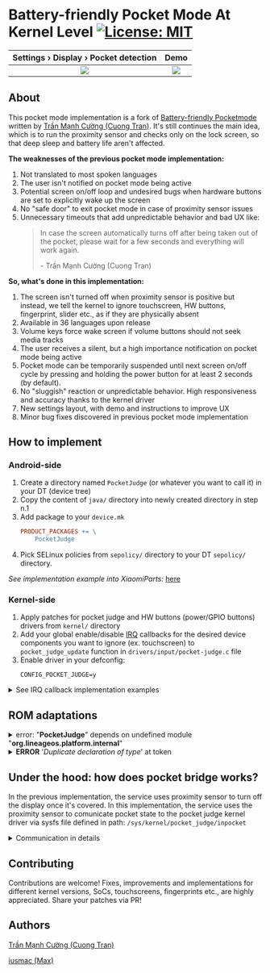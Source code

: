 # Battery-friendly Pocket Mode At Kernel Level [![License: MIT](https://img.shields.io/badge/License-MIT-green.svg)](https://opensource.org/licenses/MIT)

Settings › Display › Pocket detection | Demo
:------------------------------------:|:-----:
<img src="https://user-images.githubusercontent.com/28353279/201163777-5a1943c7-078a-4257-b446-3fb4b808738f.png" /> | <a href="https://user-images.githubusercontent.com/28353279/201133473-56015bf9-e13b-4f73-8b3a-2836fdb170da.mp4" target="_blank"><img src="https://user-images.githubusercontent.com/28353279/201163773-dbdf192d-d7df-4250-b687-086f54158298.png" /></a>

## About
This pocket mode implementation is a fork of [Battery-friendly Pocketmode](https://github.com/maytinhdibo/battery-friendly-pocketmode) written by [Trần Mạnh Cường (Cuong Tran)](https://github.com/maytinhdibo). It's still continues the main idea, which is to run the proximity sensor and checks only on the lock screen, so that deep sleep and battery life aren't affected.

**The weaknesses of the previous pocket mode implementation:**
1. Not translated to most spoken languages
2. The user isn't notified on pocket mode being active
3. Potential screen on/off loop and undesired bugs when hardware buttons are set to explicitly wake up the screen
4. No "safe door" to exit pocket mode in case of proximity sensor issues
5. Unnecessary timeouts that add unpredictable behavior and bad UX like:
    > In case the screen automatically turns off after being taken out of the pocket, please wait for a few seconds and everything will work again.
    >
    > \- Trần Mạnh Cường (Cuong Tran)

**So, what's done in this implementation:**
1. The screen isn't turned off when proximity sensor is positive but instead, we tell the kernel to ignore touchscreen, HW buttons, fingerprint, slider etc., as if they are physically absent
2. Available in 36 languages upon release
3. Volume keys force wake screen if volume buttons should not seek media tracks
4. The user receives a silent, but a high importance notification on pocket mode being active
5. Pocket mode can be temporarily suspended until next screen on/off cycle by pressing and holding the power button for at least 2 seconds (by default).
6. No "sluggish" reaction or unpredictable behavior. High responsiveness and accuracy thanks to the kernel driver
7. New settings layout, with demo and instructions to improve UX
8. Minor bug fixes discovered in previous pocket mode implementation

## How to implement
### Android-side
1. Create a directory named `PocketJudge` (or whatever you want to call it) in your DT (device tree)
2. Copy the content of `java/` directory into newly created directory in step n.1
3. Add package to your `device.mk`
    ```Makefile
    PRODUCT_PACKAGES += \
        PocketJudge
    ```
4. Pick SELinux policies from `sepolicy/` directory to your DT `sepolicy/` directory.

_See implementation example into XiaomiParts:_ [here](https://github.com/iusmac/device_rova/commit/de14e4803bb01a0cc4b19462dd1cdcdab20daa89)

### Kernel-side
1. Apply patches for pocket judge and HW buttons (power/GPIO buttons) drivers from `kernel/` directory
2. Add your global enable/disable [IRQ](https://en.wikipedia.org/wiki/Interrupt_request_(PC_architecture)) callbacks for the desired device components you want to ignore (ex. touchscreen) to `pocket_judge_update` function in `drivers/input/pocket-judge.c` file
3. Enable driver in your defconfig:
    ```
    CONFIG_POCKET_JUDGE=y
    ```
<details>
    <summary>See IRQ callback implementation examples</summary>

- **FocalTech** (_FT5346_) & **Goodix** (_GT9xx_v2.8_) touchscreen drivers: [here](https://github.com/iusmac/kernel_rova/commits/k4.9-battery-friendly-pocketmode)
- **Fingerprint Cards** (_fpc1020_) fingerprint driver & **Synaptics** (_S3320_) touchscreen driver: [here](https://github.com/AICP/kernel_oneplus_msm8998/commit/85d67b7c203f1351c42797cd6ca54b08d1cb63b0)
</details>

## ROM adaptations
<details>
    <summary>error: "<b>PocketJudge</b>" depends on undefined module "<b>org.lineageos.platform.internal</b>"</summary>

By default, we try to unconditionally use volume keys to force wake screen if volume buttons should not seek media tracks. This helps to prevent the music volume from changing while in pocket. Unfortunately, this feature is available on LineageOS-based ROMs only. If you're building an AOSP-based ROM, then you may encounter the following compilation error:
```console
error: "PocketJudge" depends on undefined module "org.lineageos.platform.internal"
```
To fix it, revert the following commit:
```console
273586d java: Use volume keys (if possible) to wake screen
```
</details>

<details>
    <summary><b>ERROR</b> '<em>Duplicate declaration of type</em>' at token</summary>

Most custom ROMs already have traditional pocket mode implementation and needed sepolicy types/context definitions for pocket bridge sysfs node. In case of "_Duplicate declaration of type_" error during sepolicy compilation, remove duplicates and leave sepolicy rules from `system_app.te` file only.
</details>

## Under the hood: how does pocket bridge works?
In the previous implementation, the service uses proximity sensor to turn off the display once it's covered. In this implementation, the service uses the proximity sensor to comunicate pocket state to the pocket judge kernel driver via sysfs file defined in path: `/sys/kernel/pocket_judge/inpocket`

<details>
    <summary>Communication in details</summary>

- When IN POCKET (sensor covered), we write ` 1 ` to sysfs node to trigger user's callbacks in the pocket judge driver, which should disable [IRQ](https://en.wikipedia.org/wiki/Interrupt_request_(PC_architecture)) interruptions for desired device components (touchscreen, HW buttons, fingerprint, slider etc.).

- When NOT IN POCKET (sensor uncovered), we write ` 0 ` to sysfs node, which does the opposite effect of IN POCKET state.

- When POWER BUTTON IS PRESSED for n seconds (_2s by default_), the pocket judge driver will output ` 2 ` when reading sysfs node and all IRQ interruptions will be enabled immediately; this state is called "_safe door_". In our java app, we run a thread to listen for "_safe door_" state if proximity sensor was positive (covered) at least ones.

   **Note:** to properly enter the "_safe door_" state, the power button must be released, so that the driver can calculate elapsed time between "_press_" and "_release_" events.

- When IN "SAFE DOOR" state, we temporarily suspend proximity sensor reading until next screen on/off cycle and write ` 0 ` to sysfs node to inform the pocket judge driver that we are aware of "safe door" state.
</details>

## Contributing
Contributions are welcome! Fixes, improvements and implementations for different kernel versions, SoCs, touchscreens, fingerprints etc., are highly appreciated. Share your patches via PR!

## Authors
[Trần Mạnh Cường (Cuong Tran)](https://github.com/maytinhdibo)

[iusmac (Max)](https://github.com/iusmac)
